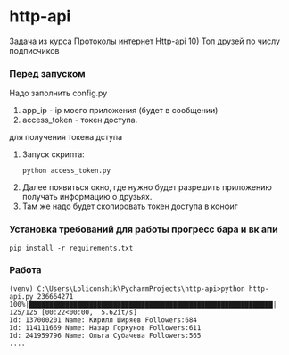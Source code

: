 # http-api

Задача из курса Протоколы интернет Http-api 
10) Топ друзей по числу подписчиков 

### Перед запуском 
Надо заполнить config.py
1) app_ip - ip моего приложения (будет в сообщении)
2) access_token - токен доступа.

для получения токена дступа 
 1) Запуск скрипта:
      ```
      python access_token.py
      ```
 2) Далее появиться окно, где нужно будет разрешить приложению получать информацию о друзьях.
 3) Там же надо будет скопировать токен доступа в конфиг

### Установка требований для работы прогресс бара и вк апи
```
pip install -r requirements.txt
```

### Работа
```
(venv) C:\Users\Loliconshik\PycharmProjects\http-api>python http-api.py 236664271
100%|█████████████████████████████████████████████████████████████| 125/125 [00:22<00:00,  5.62it/s]
Id: 137000201 Name: Кирилл Ширяев Followers:684
Id: 114111669 Name: Назар Горкунов Followers:611
Id: 241959796 Name: Ольга Субачева Followers:565
....
```


